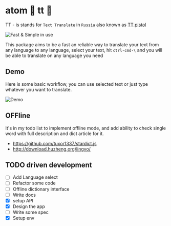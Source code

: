 # atom  🔫 tt 🔫

TT - is stands for `Text Translate` in `Russia` also known as [TT pistol](https://en.wikipedia.org/wiki/TT_pistol)

![Fast & Simple in use](https://raw.githubusercontent.com/shemerey/atom-tt/master/design/pistol.jpg)

This package aims to be a fast an reliable way to translate your text from any
language to any language, select your text, hit `ctrl-cmd-\` and you will be
able to translate on any language you need

## Demo

Here is some basic workflow, you can use selected text or just type whatever you
want to translate.

![Demo](https://raw.githubusercontent.com/shemerey/atom-tt/master/design/demo.gif)

## OFFline

It's in my todo list to implement offline mode, and add ability to check single
word with full description and dict article for it.

* https://github.com/tuxor1337/stardict.js
* http://download.huzheng.org/lingvo/

## TODO driven development

- [ ] Add Language select
- [ ] Refactor some code
- [ ] Offline dictionary interface
- [ ] Write docs
- [x] setup API
- [x] Design the app
- [ ] Write some spec
- [x] Setup env   
